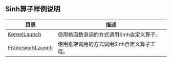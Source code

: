 ## Sinh算子样例说明
<!--注：该样例仅用于说明目的，不用作生产质量代码的示例-->

| 目录  | 描述  |
|---|---|
| [KernelLaunch](./KernelLaunch)  | 使用核函数直调的方式调用Sinh自定义算子。  |
| [FrameworkLaunch](./FrameworkLaunch)  | 使用框架调用的方式调用Sinh自定义算子工程。 |
